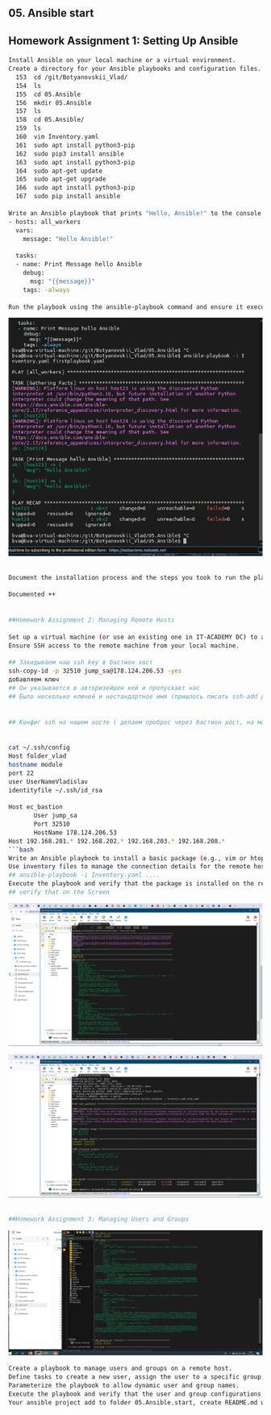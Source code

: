 ## 05. Ansible start

## Homework Assignment 1: Setting Up Ansible
```bash
Install Ansible on your local machine or a virtual environment.
Create a directory for your Ansible playbooks and configuration files.
  153  cd /git/Botyanovskii_Vlad/
  154  ls
  155  cd 05.Ansible
  156  mkdir 05.Ansible
  157  ls
  158  cd 05.Ansible/
  159  ls
  160  vim Inventory.yaml
  161  sudo apt install python3-pip
  162  sudo pip3 install ansible
  163  sudo apt install python3-pip
  164  sudo apt-get update
  165  sudo apt-get upgrade
  166  sudo apt install python3-pip
  167  sudo pip install ansible

Write an Ansible playbook that prints "Hello, Ansible!" to the console.
- hosts: all_workers
  vars:
    message: "Hello Ansible!"

  tasks:
  - name: Print Message hello Ansible
    debug:
      msg: "{{message}}"
    tags: -always

Run the playbook using the ansible-playbook command and ensure it executes successfully.
```
![img](ScrShot/ScrinHello.png)
 ```bash

Document the installation process and the steps you took to run the playbook.

Documented ++


##Homework Assignment 2: Managing Remote Hosts

Set up a virtual machine (or use an existing one in IT-ACADEMY DC) to act as your remote target.
Ensure SSH access to the remote machine from your local machine.

## Закидываем наш ssh key в бастион хост 
ssh-copy-id -p 32510 jump_sa@178.124.206.53 -yes
добавляем ключ
## Он указывается в авторизейшен кей и пропускает нас 
## Было несколько ключей и нестандартное имя (пришлось писать ssh-add добавил еще 1 в список)


## Конфиг ssh на нашем хосте ( делаем проброс через бастион хост, на машины указанные ниже)


cat ~/.ssh/config
Host folder_vlad
hostname module
port 22
user UserNameVladislav
identityfile ~/.ssh/id_rsa

Host ec_bastion
        User jump_sa
        Port 32510
        HostName 178.124.206.53
Host 192.168.201.* 192.168.202.* 192.168.203.* 192.168.208.*
```bash
Write an Ansible playbook to install a basic package (e.g., vim or htop) on the remote host.
Use inventory files to manage the connection details for the remote host.
## ansible-playbook -i Inventory.yaml ....
Execute the playbook and verify that the package is installed on the remote host.
## verify that on the Screen
```
![img](ScrShot/Screen2.png)

![img](ScrShot/Screen3.png)
```bash

##Homework Assignment 3: Managing Users and Groups
```

![img](ScrShot/Screen4.png)

```bash
Create a playbook to manage users and groups on a remote host.
Define tasks to create a new user, assign the user to a specific group, and set a password.
Parameterize the playbook to allow dynamic user and group names.
Execute the playbook and verify that the user and group configurations are applied.
Your ansible project add to folder 05.Ansible.start, create README.md with short report inside and prepare PR
```
